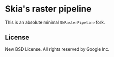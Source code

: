 # Skia's raster pipeline

This is an absolute minimal `SkRasterPipeline` fork.

## License

New BSD License. All rights reserved by Google Inc.
